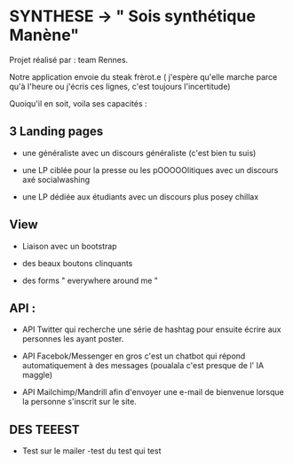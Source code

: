 # SYNTHESE -> " Sois synthétique Manène"

Projet réalisé par : team Rennes.

Notre application envoie du steak frèrot.e ( j'espère qu'elle marche parce qu'à l'heure ou j'écris ces lignes, c'est toujours l'incertitude)  


Quoiqu'il en soit, voila ses capacités : 
 
 ## 3 Landing pages 
 
 - une généraliste avec un discours généraliste (c'est bien tu suis) 
 
 - une LP ciblée pour la presse ou les pOOOOOlitiques avec un discours axé socialwashing
 
 - une LP dédiée aux étudiants avec un discours plus posey chillax
 
 
 ## View 
 
 - Liaison avec un bootstrap
 
 - des beaux boutons clinquants 
 
 - des forms " everywhere around me "
 
 ## API :
 
 - API Twitter qui recherche une série de hashtag pour ensuite écrire aux personnes les ayant poster.
 
 - API Facebok/Messenger en gros c'est un chatbot qui répond automatiquement à des messages (poualala c'est presque de l' IA maggle) 
 
 - API Mailchimp/Mandrill afin d'envoyer une e-mail de bienvenue lorsque la personne s'inscrit sur le site.
 
 
## DES TEEEST

- Test sur le mailer 
-test du test qui test 
